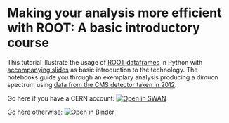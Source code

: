 # Making your analysis more efficient with ROOT: A basic introductory course
This tutorial illustrate the usage of [ROOT dataframes](https://root.cern/doc/master/classROOT_1_1RDataFrame.html) in Python with [accompanying slides](slides.pdf) as basic introduction to the technology. The notebooks guide you through an exemplary analysis producing a dimuon spectrum using [data from the CMS detector taken in 2012](http://opendata.web.cern.ch/record/12342).

Go here if you have a CERN account:
[![Open in SWAN](https://img.shields.io/badge/Open%20in%20-%E2%98%81%20SWAN-orange.svg)](https://cern.ch/swanserver/cgi-bin/go/?projurl=https://github.com/stwunsch/root-dataframe-basic.git)

Go here otherwise:
[![Open in Binder](https://mybinder.org/badge_logo.svg)](https://mybinder.org/v2/gh/stwunsch/root-dataframe-basic/master)
